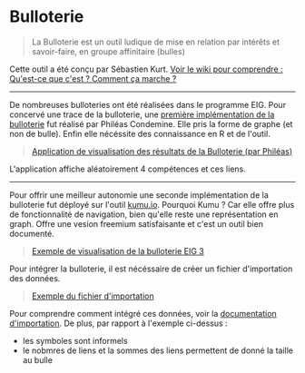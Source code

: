 # Bulloterie

> La Bulloterie est un outil ludique de mise en relation par intérêts et savoir-faire, en groupe affinitaire (bulles)

Cette outil a été conçu par Sébastien Kurt. [Voir le wiki pour comprendre : Qu'est-ce que c'est ? Comment ça marche ?](https://movilab.org/wiki/La_Bulloterie)

--- 

De nombreuses bulloteries ont été réalisées dans le programme EIG. Pour concervé une trace de la bulloterie, une [première implémentation de la bulloterie](https://github.com/phileas-condemine/bulloterie) fut réalisé par Philéas Condemine. Elle pris la forme de graphe (et non de bulle). Enfin elle nécéssite des connaissance en R et de l'outil. 

> [Application de visualisation des résultats de la Bulloterie (par Philéas)](https://drees.shinyapps.io/bulloterie_eig/)

L'application affiche aléatoirement 4 compétences et ces liens.

---

Pour offrir une meilleur autonomie une seconde implémentation de la bulloterie fut déployé sur l'outil [kumu.io](https://kumu.io/). Pourquoi Kumu ? Car elle offre plus de fonctionnalité de navigation, bien qu'elle reste une représentation en graph. Offre une vesion freemium satisfaisante et c'est un outil bien documenté.

> [Exemple de visualisation de la bulloterie EIG 3](https://kumu.io/jbledevehat/eig#eig-bulloterie)

Pour intégrer la bulloterie, il est nécéssaire de créer un fichier d'importation des données. 

> [Exemple du fichier d'importation](/docs/Import-KUMU-BulloterieEIG.xlsx)

Pour comprendre comment intégré ces données, voir la [documentation d'importation](https://docs.kumu.io/guides/import.html). De plus, par rapport à l'exemple ci-dessus :
- les symboles sont informels 
- le nobmres de liens et la sommes des liens permettent de donné la taille au bulle




